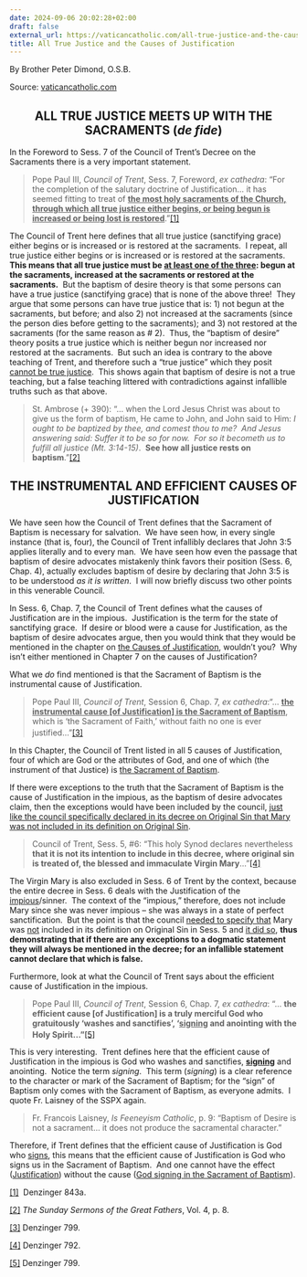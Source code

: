 ```yaml
---
date: 2024-09-06 20:02:28+02:00
draft: false
external_url: https://vaticancatholic.com/all-true-justice-and-the-causes-of-justification/
title: All True Justice and the Causes of Justification
---
```



By Brother Peter Dimond, O.S.B.

Source: [vaticancatholic.com](https://vaticancatholic.com/all-true-justice-and-the-causes-of-justification/)

<h2 style="text-align: center;"><strong><a id="1"></a>ALL TRUE JUSTICE MEETS UP WITH THE SACRAMENTS (<em>de fide</em>)</strong></h2>
<p>In the Foreword to Sess. 7 of the Council of Trent’s Decree on the Sacraments there is a very important statement.</p>
<blockquote>
<p>Pope Paul III, <em>Council of Trent</em>, Sess. 7, Foreword, <em>ex cathedra</em>: “For the completion of the salutary doctrine of Justification… it has seemed fitting to treat of <strong><u>the most holy sacraments of the Church, through which all true justice either begins, or being begun is increased or being lost is restored</u></strong>.”<a href="#_edn1" name="_ednref1">[1]</a></p>
</blockquote>
<p>The Council of Trent here defines that all true justice (sanctifying grace) either begins or is increased or is restored at the sacraments.&nbsp; I repeat, all true justice either begins or is increased or is restored at the sacraments.&nbsp; <strong>This means that all true justice must be <u>at least one of the three</u>: begun at the sacraments, increased at the sacraments or restored at the sacraments.</strong>&nbsp; But the baptism of desire theory is that some persons can have a true justice (sanctifying grace) that is none of the above three!&nbsp; They argue that some persons can have true justice that is: 1) not begun at the sacraments, but before; and also 2) not increased at the sacraments (since the person dies before getting to the sacraments); and 3) not restored at the sacraments (for the same reason as # 2).&nbsp; Thus, the “baptism of desire” theory posits a true justice which is neither begun nor increased nor restored at the sacraments.&nbsp; But such an idea is contrary to the above teaching of Trent, and therefore such a “true justice” which they posit <u>cannot be true justice</u>.&nbsp; This shows again that baptism of desire is not a true teaching, but a false teaching littered with contradictions against infallible truths such as that above.</p>
<blockquote>
<p>St. Ambrose (+ 390): “… when the Lord Jesus Christ was about to give us the form of baptism, He came to John, and John said to Him: <em>I ought to be baptized by thee, and comest thou to me?&nbsp; And Jesus answering said: Suffer it to be so for now.&nbsp; For so it becometh us to fulfill all justice (Mt. 3:14-15)</em>.&nbsp; <strong>See how all justice rests on baptism</strong>.”<a href="#_edn2" name="_ednref2">[2]</a></p>
</blockquote>
<h2 style="text-align: center;"><strong><a id="2"></a>THE INSTRUMENTAL AND EFFICIENT CAUSES OF JUSTIFICATION</strong></h2>
<p>We have seen how the Council of Trent defines that the Sacrament of Baptism is necessary for salvation.&nbsp; We have seen how, in every single instance (that is, four), the Council of Trent infallibly declares that John 3:5 applies literally and to every man.&nbsp; We have seen how even the passage that baptism of desire advocates mistakenly think favors their position (Sess. 6, Chap. 4), actually excludes baptism of desire by declaring that John 3:5 is to be understood <em>as it is written</em>.&nbsp; I will now briefly discuss two other points in this venerable Council.</p>
<p>In Sess. 6, Chap. 7, the Council of Trent defines what the causes of Justification are in the impious.&nbsp; Justification is the term for the state of sanctifying grace.&nbsp; If desire or blood were a cause for Justification, as the baptism of desire advocates argue, then you would think that they would be mentioned in the chapter on <u>the Causes of Justification</u>, wouldn’t you?&nbsp; Why isn’t either mentioned in Chapter 7 on the causes of Justification?&nbsp;</p>
<p>What we <em>do</em> find mentioned is that the Sacrament of Baptism is the instrumental cause of Justification.</p>
<blockquote>
<p>Pope Paul III, <em>Council of Trent</em>, Session 6, Chap. 7, <em>ex cathedra</em>:“… <strong><u>the instrumental cause [of Justification] is the Sacrament of Baptism</u></strong>, which is ‘the Sacrament of Faith,’ without faith no one is ever justified…”<a href="#_edn3" name="_ednref3">[3]</a><sup>&nbsp;</sup></p>
</blockquote>
<p>In this Chapter, the Council of Trent listed in all 5 causes of Justification, four of which are God or the attributes of God, and one of which (the instrument of that Justice) is <u>the Sacrament of Baptism</u>.</p>
<p>If there were exceptions to the truth that the Sacrament of Baptism is the cause of Justification in the impious, as the baptism of desire advocates claim, then the exceptions would have been included by the council, <u>just like the council specifically declared in its decree on Original Sin that Mary was not included in its definition on Original Sin</u>.</p>
<blockquote>
<p>Council of Trent, Sess. 5, #6: “This holy Synod declares nevertheless <strong>that it is not its intention to include in this decree, where original sin is treated of, the blessed and immaculate Virgin Mary</strong>…”<a href="#_edn4" name="_ednref4">[4]</a></p>
</blockquote>
<p>The Virgin Mary is also excluded in Sess. 6 of Trent by the context, because the entire decree in Sess. 6 deals with the Justification of the <u>impious</u>/sinner.&nbsp; The context of the “impious,” therefore, does not include Mary since she was never impious – she was always in a state of perfect sanctification.&nbsp; But the point is that the council <u>needed to specify that</u> Mary was <u>not</u> included in its definition on Original Sin in Sess. 5 and <u>it did so</u>, <strong>thus demonstrating that if there are any exceptions to a dogmatic statement they will always be mentioned in the decree; for an infallible statement cannot declare that which is false.</strong></p>
<p>Furthermore, look at what the Council of Trent says about the efficient cause of Justification in the impious.</p>
<blockquote>
<p>Pope Paul III, <em>Council of Trent</em>, Session 6, Chap. 7, <em>ex cathedra</em>: “… <strong>the efficient cause [of Justification] is a truly merciful God who gratuitously ‘washes and sanctifies’, ‘<u>signing</u> and anointing with the Holy Spirit…”</strong><a href="#_edn5" name="_ednref5">[5]</a><sup>&nbsp;</sup></p>
</blockquote>
<p>This is very interesting.&nbsp; Trent defines here that the efficient cause of Justification in the impious is God who washes and sanctifies, <strong><u>signing</u></strong> and anointing.&nbsp; Notice the term <em>signing</em>.&nbsp; This term (<em>signing</em>) is a clear reference to the character or mark of the Sacrament of Baptism; for the “sign” of Baptism only comes with the Sacrament of Baptism, as everyone admits.&nbsp; I quote Fr. Laisney of the SSPX again.</p>
<blockquote>
<p>Fr. Francois Laisney, <em>Is Feeneyism Catholic</em>, p. 9: “Baptism of Desire is not a sacrament... it does not produce the sacramental character.”</p>
</blockquote>
<p>Therefore, if Trent defines that the efficient cause of Justification is God who <u>signs</u>, this means that the efficient cause of Justification is God who signs us in the Sacrament of Baptism.&nbsp; And one cannot have the effect (<u>Justification</u>) without the cause (<u>God signing in the Sacrament of Baptism</u>).</p>
<div class="footnotes">
<p><a href="#_ednref1" name="_edn1">[1]</a>&nbsp; Denzinger 843a.</p>
<p><a href="#_ednref2" name="_edn2">[2]</a> <em>The Sunday Sermons of the Great Fathers</em>, Vol. 4, p. 8.</p>
<p><a href="#_ednref3" name="_edn3">[3]</a> Denzinger 799.</p>
<p><a href="#_ednref4" name="_edn4">[4]</a> Denzinger 792.</p>
<p><a href="#_ednref5" name="_edn5">[5]</a> Denzinger 799.</p>
</div>

